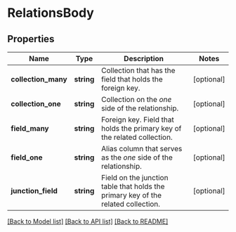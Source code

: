 # RelationsBody

## Properties
Name | Type | Description | Notes
------------ | ------------- | ------------- | -------------
**collection_many** | **string** | Collection that has the field that holds the foreign key. | [optional] 
**collection_one** | **string** | Collection on the _one_ side of the relationship. | [optional] 
**field_many** | **string** | Foreign key. Field that holds the primary key of the related collection. | [optional] 
**field_one** | **string** | Alias column that serves as the _one_ side of the relationship. | [optional] 
**junction_field** | **string** | Field on the junction table that holds the primary key of the related collection. | [optional] 

[[Back to Model list]](../../README.md#documentation-for-models) [[Back to API list]](../../README.md#documentation-for-api-endpoints) [[Back to README]](../../README.md)

